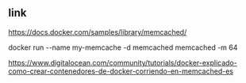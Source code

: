 ## link
https://docs.docker.com/samples/library/memcached/

docker run --name my-memcache -d memcached memcached -m 64


https://www.digitalocean.com/community/tutorials/docker-explicado-como-crear-contenedores-de-docker-corriendo-en-memcached-es